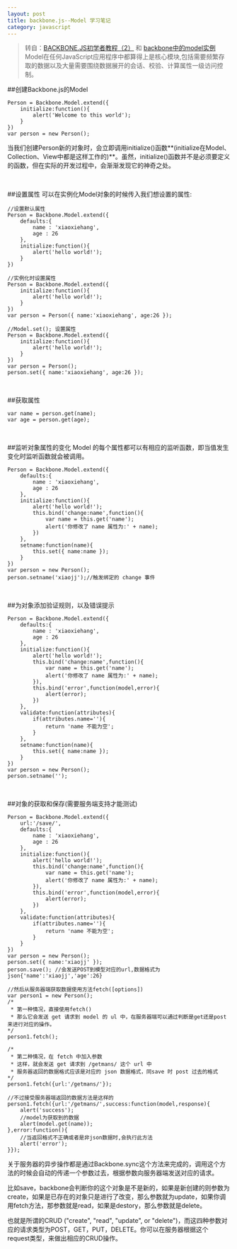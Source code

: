 ```yaml
---
layout: post
title: backbone.js--Model 学习笔记
category: javascript
---
```


>转自：[BACKBONE.JS初学者教程（2）](http://lison.sinaapp.com/?p=213) 和 [backbone中的model实例](http://www.the5fire.com/3-backbone-model.html)
Model在任何JavaScript应用程序中都算得上是核心模块,包括需要频繁存取的数据以及大量需要围绕数据展开的会话、校验、计算属性一级访问控制。

##创建Backbone.js的Model

    Person = Backbone.Model.extend({
        initialize:function(){
            alert('Welcome to this world');
        }
    })
    var person = new Person();

当我们创建Person新的对象时，会立即调用initialize()函数**(initialize在Model、Collection、View中都是这样工作的)**。虽然，initialize()函数并不是必须要定义的函数，但在实际的开发过程中，会渐渐发现它的神奇之处。

&nbsp;

##设置属性
可以在实例化Model对象的时候传入我们想设置的属性:
    
    //设置默认属性
    Person = Backbone.Model.extend({
        defaults:{
            name : 'xiaoxiehang',
            age : 26
        },
        initialize:function(){
            alert('hello world!');
        }
    })

    //实例化时设置属性
    Person = Backbone.Model.extend({
        initialize:function(){
            alert('hello world!');
        }
    })
    var person = Person({ name:'xiaoxiehang', age:26 });

    //Model.set(); 设置属性
    Person = Backbone.Model.extend({
        initialize:function(){
            alert('hello world!');
        }
    })
    var person = Person();
    person.set({ name:'xiaoxiehang', age:26 });

&nbsp;

##获取属性

    var name = person.get(name);
    var age = person.get(age);

&nbsp;

##监听对象属性的变化
Model 的每个属性都可以有相应的监听函数，即当值发生变化时监听函数就会被调用。

    Person = Backbone.Model.extend({
        defaults:{
            name : 'xiaoxiehang',
            age : 26
        },
        initialize:function(){
            alert('hello world!');
            this.bind('change:name',function(){
                var name = this.get('name');
                alert('你修改了 name 属性为:' + name);
            })
        },
        setname:function(name){
            this.set({ name:name });
        }
    })
    var person = new Person();
    person.setname('xiaojj');//触发绑定的 change 事件

&nbsp;

##为对象添加验证规则，以及错误提示

    Person = Backbone.Model.extend({
        defaults:{
            name : 'xiaoxiehang',
            age : 26
        },
        initialize:function(){
            alert('hello world!');
            this.bind('change:name',function(){
                var name = this.get('name');
                alert('你修改了 name 属性为:' + name);
            }),
            this.bind('error',function(model,error){
                alert(error);
            })
        },
        validate:function(attributes){
            if(attributes.name=''){
                return 'name 不能为空';
            }
        },
        setname:function(name){
            this.set({ name:name });
        }
    })
    var person = new Person();
    person.setname('');

&nbsp;

##对象的获取和保存(需要服务端支持才能测试)

    Person = Backbone.Model.extend({
        url:'/save/',
        defaults:{
            name : 'xiaoxiehang',
            age : 26
        },
        initialize:function(){
            alert('hello world!');
            this.bind('change:name',function(){
                var name = this.get('name');
                alert('你修改了 name 属性为:' + name);
            }),
            this.bind('error',function(model,error){
                alert(error);
            })
        },
        validate:function(attributes){
            if(attributes.name=''){
                return 'name 不能为空';
            }
        }
    })
    var person = new Person();
    person.set({ name:'xiaojj' });
    person.save(); //会发送POST到模型对应的url,数据格式为json{'name':'xiaojj','age':26}

    //然后从服务器端获取数据使用方法fetch([options])
    var person1 = new Person();
    /*
     * 第一种情况，直接使用fetch()
     * 那么它会发送 get 请求到 model 的 ul 中，在服务器端可以通过判断是get还是post来进行对应的操作。
    */
    person1.fetch();

    /*
     * 第二种情况，在 fetch 中加入参数
     * 这样，就会发送 get 请求到 /getmans/ 这个 url 中
     * 服务器返回的数据格式应该是对应的 json 数据格式，同save 时 post 过去的格式
    */
    person1.fetch({url:'/getmans/'});

    //不过接受服务器端返回的数据方法是这样的
    person1.fetch({url:'/getmans/',success:function(model,response){
        alert('success');
        //model为获取到的数据
        alert(model.get(name));
    },error:function(){
        //当返回格式不正确或者是非json数据时,会执行此方法
        alert('error');
    }});

关于服务器的异步操作都是通过Backbone.sync这个方法来完成的，调用这个方法的时候会自动的传递一个参数过去，根据参数向服务器端发送对应的请求。

比如save，backbone会判断你的这个对象是不是新的，如果是新创建的则参数为create，如果是已存在的对象只是进行了改变，那么参数就为update，如果你调用fetch方法，那参数就是read，如果是destory，那么参数就是delete。

也就是所谓的CRUD ("create", "read", "update", or "delete")，而这四种参数对应的请求类型为POST，GET，PUT，DELETE。你可以在服务器根据这个request类型，来做出相应的CRUD操作。
